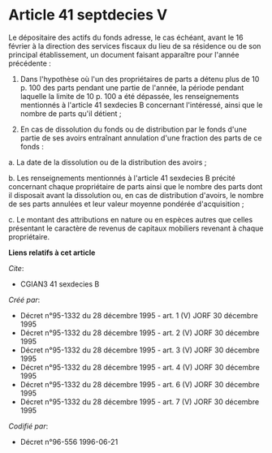 # Article 41 septdecies V

Le dépositaire des actifs du fonds adresse, le cas échéant, avant le 16 février à la direction des services fiscaux du lieu
de sa résidence ou de son principal établissement, un document faisant apparaître pour l'année précédente :

1. Dans l'hypothèse où l'un des propriétaires de parts a détenu plus de 10 p. 100 des parts pendant une partie de l'année, la
période pendant laquelle la limite de 10 p. 100 a été dépassée, les renseignements mentionnés à l'article 41 sexdecies B
concernant l'intéressé, ainsi que le nombre de parts qu'il détient ;

2. En cas de dissolution du fonds ou de distribution par le fonds d'une partie de ses avoirs entraînant annulation d'une
fraction des parts de ce fonds :

a. La date de la dissolution ou de la distribution des avoirs ;

b. Les renseignements mentionnés à l'article 41 sexdecies B précité concernant chaque propriétaire de parts ainsi que le
nombre des parts dont il disposait avant la dissolution ou, en cas de distribution d'avoirs, le nombre de ses parts annulées
et leur valeur moyenne pondérée d'acquisition ;

c. Le montant des attributions en nature ou en espèces autres que celles présentant le caractère de revenus de capitaux
mobiliers revenant à chaque propriétaire.

**Liens relatifs à cet article**

_Cite_:

  - CGIAN3 41 sexdecies B

_Créé par_:

  - Décret n°95-1332 du 28 décembre 1995 - art. 1 (V) JORF 30 décembre 1995
  - Décret n°95-1332 du 28 décembre 1995 - art. 2 (V) JORF 30 décembre 1995
  - Décret n°95-1332 du 28 décembre 1995 - art. 3 (V) JORF 30 décembre 1995
  - Décret n°95-1332 du 28 décembre 1995 - art. 4 (V) JORF 30 décembre 1995
  - Décret n°95-1332 du 28 décembre 1995 - art. 6 (V) JORF 30 décembre 1995
  - Décret n°95-1332 du 28 décembre 1995 - art. 7 (V) JORF 30 décembre 1995

_Codifié par_:

  - Décret n°96-556 1996-06-21
